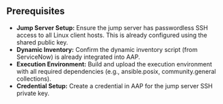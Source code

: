 

## Prerequisites

* **Jump Server Setup:** Ensure the jump server has passwordless SSH access to all Linux client hosts. This is already configured using the shared public key.
* **Dynamic Inventory:** Confirm the dynamic inventory script (from ServiceNow) is already integrated into AAP.
* **Execution Environment:** Build and upload the execution environment with all required dependencies (e.g., ansible.posix, community.general collections).
* **Credential Setup:** Create a credential in AAP for the jump server SSH private key.
